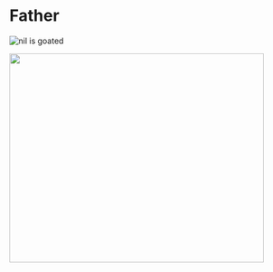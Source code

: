 # Father

![nil is goated](https://img.shields.io/badge/nil-goated-green)

<img src="./images/kraken.png" height="370" width="450">
